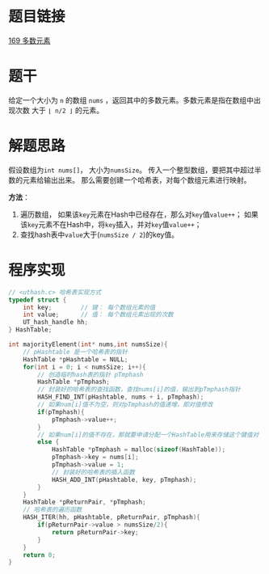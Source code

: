 # 题目链接
[169 多数元素](https://leetcode.cn/problems/majority-element/)

# 题干
给定一个大小为 `n` 的数组 `nums` ，返回其中的多数元素。多数元素是指在数组中出现次数 大于 `⌊ n/2 ⌋` 的元素。

# 解题思路
假设数组为`int nums[]`， 大小为`numsSize`。
传入一个整型数组，要把其中超过半数的元素给输出出来。 
那么需要创建一个哈希表，对每个数组元素进行映射。 

**方法**：
1. 遍历数组， 
    如果该`key`元素在Hash中已经存在，那么对`key`值`value++`； 
    如果该`key`元素不在Hash中，将`key`插入，并对`key`值`value++`；
2. 查找hash表中`value`大于(`numsSize / 2`)的key值。

# 程序实现
```c
// <uthash.c> 哈希表实现方式
typedef struct {
    int key;        // 键： 每个数组元素的值
    int value;      // 值： 每个数组元素出现的次数
    UT_hash_handle hh;
} HashTable;

int majorityElement(int* nums,int numsSize){
    // pHashtable 是一个哈希表的指针
    HashTable *pHashtable = NULL;
    for(int i = 0; i < numsSize; i++){
        // 创造临时hash表的指针 pTmphash
        HashTable *pTmphash;
        // 封装好的哈希表的查找函数，查找nums[i]的值，输出到pTmphash指针
        HASH_FIND_INT(pHashtable, nums + i, pTmphash);
        // 如果num[i]值不为空，则对pTmphash的值递增，即对值修改
        if(pTmphash){
            pTmphash->value++;
        }
        // 如果num[i]的值不存在，那就要申请分配一个HashTable用来存储这个键值对
        else {
            HashTable *pTmphash = malloc(sizeof(HashTable));
            pTmphash->key = nums[i];
            pTmphash->value = 1;
            // 封装好的哈希表的插入函数
            HASH_ADD_INT(pHashtable, key, pTmphash);
        }
    }
    HashTable *pReturnPair, *pTmphash;
    // 哈希表的遍历函数
    HASH_ITER(hh, pHashtable, pReturnPair, pTmphash){
        if(pReturnPair->value > numsSize/2){
            return pReturnPair->key;
        }
    }
    return 0;
}
```